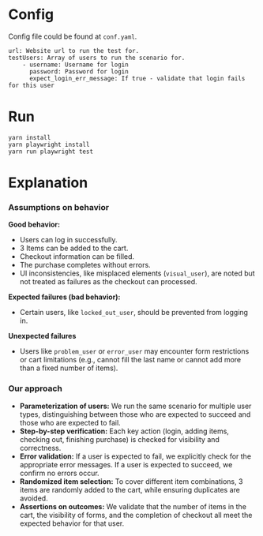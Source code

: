 # Config

Config file could be found at `conf.yaml`.

```
url: Website url to run the test for.
testUsers: Array of users to run the scenario for.
    - username: Username for login
      password: Password for login
      expect_login_err_message: If true - validate that login fails for this user
```

# Run

```
yarn install
yarn playwright install
yarn run playwright test
```

# Explanation

### Assumptions on behavior

**Good behavior:**

- Users can log in successfully.
- 3 Items can be added to the cart.
- Checkout information can be filled.
- The purchase completes without errors.
- UI inconsistencies, like misplaced elements (`visual_user`), are noted but not treated as failures as the checkout can processed.

**Expected failures (bad behavior):**

- Certain users, like `locked_out_user`, should be prevented from logging in.

**Unexpected failures**

- Users like `problem_user` or `error_user` may encounter form restrictions or cart limitations (e.g., cannot fill the last name or cannot add more than a fixed number of items).

### Our approach

- **Parameterization of users:** We run the same scenario for multiple user types, distinguishing between those who are expected to succeed and those who are expected to fail.
- **Step-by-step verification:** Each key action (login, adding items, checking out, finishing purchase) is checked for visibility and correctness.
- **Error validation:** If a user is expected to fail, we explicitly check for the appropriate error messages. If a user is expected to succeed, we confirm no errors occur.
- **Randomized item selection:** To cover different item combinations, 3 items are randomly added to the cart, while ensuring duplicates are avoided.
- **Assertions on outcomes:** We validate that the number of items in the cart, the visibility of forms, and the completion of checkout all meet the expected behavior for that user.
